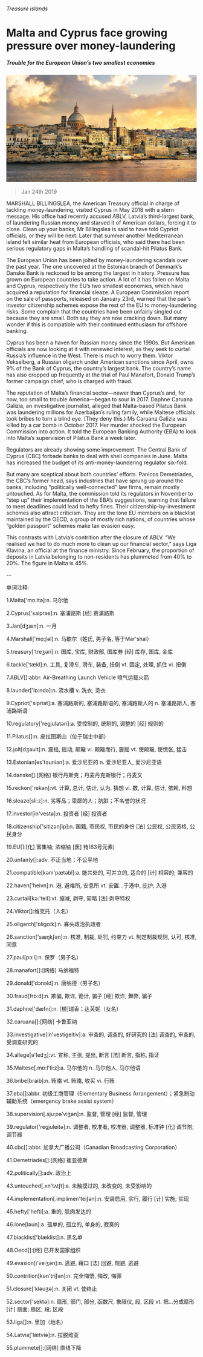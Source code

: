 ###### Treasure islands

# Malta and Cyprus face growing pressure over money-laundering 

##### Trouble for the European Union’s two smallest economies 

![image](images/20190126_EUP002_0.jpg) 

> Jan 24th 2019 

 

MARSHALL BILLINGSLEA, the American Treasury official in charge of tackling money-laundering, visited Cyprus in May 2018 with a stern message. His office had recently accused ABLV, Latvia’s third-largest bank, of laundering Russian money and starved it of American dollars, forcing it to close. Clean up your banks, Mr Billingslea is said to have told Cypriot officials, or they will be next. Later that summer another Mediterranean island felt similar heat from European officials, who said there had been serious regulatory gaps in Malta’s handling of scandal-hit Pilatus Bank. 

The European Union has been jolted by money-laundering scandals over the past year. The one uncovered at the Estonian branch of Denmark’s Danske Bank is reckoned to be among the largest in history. Pressure has grown on European countries to take action. A lot of it has fallen on Malta and Cyprus, respectively the EU’s two smallest economies, which have acquired a reputation for financial sleaze. A European Commission report on the sale of passports, released on January 23rd, warned that the pair’s investor citizenship schemes expose the rest of the EU to money-laundering risks. Some complain that the countries have been unfairly singled out because they are small. Both say they are now cracking down. But many wonder if this is compatible with their continued enthusiasm for offshore banking. 

Cyprus has been a haven for Russian money since the 1990s. But American officials are now looking at it with renewed interest, as they seek to curtail Russia’s influence in the West. There is much to worry them. Viktor Vekselberg, a Russian oligarch under American sanctions since April, owns 9% of the Bank of Cyprus, the country’s largest bank. The country’s name has also cropped up frequently at the trial of Paul Manafort, Donald Trump’s former campaign chief, who is charged with fraud. 

The reputation of Malta’s financial sector—newer than Cyprus’s and, for now, too small to trouble America—began to sour in 2017. Daphne Caruana Galizia, an investigative journalist, alleged that Malta-based Pilatus Bank was laundering millions for Azerbaijan’s ruling family, while Maltese officials took bribes to turn a blind eye. (They deny this.) Ms Caruana Galizia was killed by a car bomb in October 2017. Her murder shocked the European Commission into action. It told the European Banking Authority (EBA) to look into Malta’s supervision of Pilatus Bank a week later. 

Regulators are already showing some improvement. The Central Bank of Cyprus (CBC) forbade banks to deal with shell companies in June. Malta has increased the budget of its anti-money-laundering regulator six-fold. 

But many are sceptical about both countries’ efforts. Panicos Demetriades, the CBC’s former head, says industries that have sprung up around the banks, including “politically well-connected” law firms, remain mostly untouched. As for Malta, the commission told its regulators in November to “step up” their implementation of the EBA’s suggestions, warning that failure to meet deadlines could lead to hefty fines. Their citizenship-by-investment schemes also attract criticism. They are the lone EU members on a blacklist maintained by the OECD, a group of mostly rich nations, of countries whose “golden passport” schemes make tax evasion easy. 

This contrasts with Latvia’s contrition after the closure of ABLV. “We realised we had to do much more to clean up our financial sector,” says Liga Klavina, an official at the finance ministry. Since February, the proportion of deposits in Latvia belonging to non-residents has plummeted from 40% to 20%. The figure in Malta is 45%. 

-- 

 单词注释:

1.Malta['mɒ:ltә]:n. 马尔他 

2.Cyprus['saiprәs]:n. 塞浦路斯 [经] 赛浦路斯 

3.Jan[dʒæn]:n. 一月 

4.Marshall['mɑ:ʃәl]:n. 马歇尔（姓氏, 男子名, 等于Mar'shal） 

5.treasury['treʒәri]:n. 国库, 宝库, 财政部, 国库券 [经] 库存, 国库, 金库 

6.tackle['tækl]:n. 工具, 复滑车, 滑车, 装备, 扭倒 vt. 固定, 处理, 抓住 vi. 扭倒 

7.ABLV[]:abbr. Air-Breathing Launch Vehicle 喷气运载火箭 

8.launder['lɒ:ndә]:n. 流水槽 v. 洗衣, 烫衣 

9.Cypriot['sipriәt]:a. 塞浦路斯的, 塞浦路斯语的, 塞浦路斯人的 n. 塞浦路斯人, 塞浦路斯语 

10.regulatory['regjulәtәri]:a. 受控制的, 统制的, 调整的 [经] 规则的 

11.Pilatus[]:n. 皮拉图斯山（位于瑞士中部） 

12.jolt[dʒәult]:n. 震摇, 摇动, 颠簸 vi. 颠簸而行, 震摇 vt. 使颠簸, 使慌张, 猛击 

13.Estonian[es'tәuniәn]:a. 爱沙尼亚的 n. 爱沙尼亚人, 爱沙尼亚语 

14.danske[]:[网络] 银行丹斯克；丹麦丹克斯银行；丹麦文 

15.reckon['rekәn]:vt. 计算, 总计, 估计, 认为, 猜想 vi. 数, 计算, 估计, 依赖, 料想 

16.sleaze[sli:z]:n. 劣等品；卑鄙的人；肮脏；不名誉的状况 

17.investor[in'vestә]:n. 投资者 [经] 投资者 

18.citizenship['sitizәnʃip]:n. 国籍, 市民权, 市民的身份 [法] 公民权, 公民资格, 公民身分 

19.EU[]:[化] 富集铀; 浓缩铀 [医] 铕(63号元素) 

20.unfairly[]:adv. 不正当地；不公平地 

21.compatible[kәm'pætәbl]:a. 能共处的, 可并立的, 适合的 [计] 相容的; 兼容的 

22.haven['heivn]:n. 港, 避难所, 安息所 vt. 安置...于港中, 庇护, 入港 

23.curtail[kә:'teil]:vt. 缩减, 剥夺, 简略 [法] 剥夺特权 

24.Viktor[]:维克托（人名） 

25.oligarch['ɒligɑ:k]:n. 寡头政治执政者 

26.sanction['sæŋkʃәn]:n. 核准, 制裁, 处罚, 约束力 vt. 制定制裁规则, 认可, 核准, 同意 

27.paul[pɔ:l]:n. 保罗（男子名） 

28.manafort[]:[网络] 马纳福特 

29.donald['dɔnәld]:n. 唐纳德（男子名） 

30.fraud[frɒ:d]:n. 欺骗, 欺诈, 诡计, 骗子 [经] 欺诈, 舞弊, 骗子 

31.daphne['dæfni]:n. [植]瑞香；达芙妮（女名） 

32.caruana[]:[网络] 卡鲁亚纳 

33.investigative[in'vestigeitiv]:a. 审查的, 调查的, 好研究的 [法] 调查的, 审查的, 受调查研究的 

34.allege[ә'ledʒ]:vt. 宣称, 主张, 提出, 断言 [法] 断言, 指称, 指证 

35.Maltese[.mɒ:l'ti:z]:a. 马尔他的 n. 马尔他人, 马尔他语 

36.bribe[braib]:n. 贿赂 vt. 贿赂, 收买 vi. 行贿 

37.eba[]:abbr. 初级工商管理（Elementary Business Arrangement）；紧急制动辅助系统（emergency brake assist system） 

38.supervision[.sju:pә'viʒәn]:n. 监督, 管理 [经] 监督, 管理 

39.regulator['regjuleitә]:n. 调整者, 校准者, 校准器, 调整器, 标准钟 [化] 调节剂; 调节器 

40.cbc[]:abbr. 加拿大广播公司（Canadian Broadcasting Corporation） 

41.Demetriades[]:[网络] 崔亚德斯 

42.politically[]:adv. 政治上 

43.untouched[.ʌn'tʌtʃt]:a. 未触摸过的, 未改变的, 未受影响的 

44.implementation[.implimen'teiʃәn]:n. 安装启用, 实行, 履行 [计] 实施; 实现 

45.hefty['hefti]:a. 重的, 肌肉发达的 

46.lone[lәun]:a. 孤单的, 孤立的, 单身的, 寂寞的 

47.blacklist['blæklist]:n. 黑名单 

48.Oecd[]:[经] 已开发国家组织 

49.evasion[i'veiʒәn]:n. 逃避, 藉口 [法] 回避, 规避, 逃避 

50.contrition[kәn'triʃәn]:n. 完全悔悟, 悔改, 悔罪 

51.closure['klәuʒә]:n. 关闭 vt. 使终止 

52.sector['sektә]:n. 扇形, 部门, 部分, 函数尺, 象限仪, 段, 区段 vt. 把...分成扇形 [计] 扇面; 扇区; 段; 区段 

53.liga[]:n. 里加（地名） 

54.Latvia['lætviә]:n. 拉脱维亚 

55.plummete[]:[网络] 直线下降 

